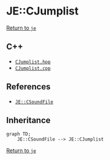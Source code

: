 # JE::CJumplist

[Return to `je`](/docs/je.md)

## C++

- [`CJumplist.hpp`](/src/je/CJumplist.hpp)
- [`CJumplist.cpp`](/src/je/CJumplist.cpp)

## References

- [`JE::CSoundFile`](/docs/je/CSoundFile.md)

## Inheritance

```mermaid
graph TD;
    JE::CSoundFile --> JE::CJumplist
```

[Return to `je`](/docs/je.md)